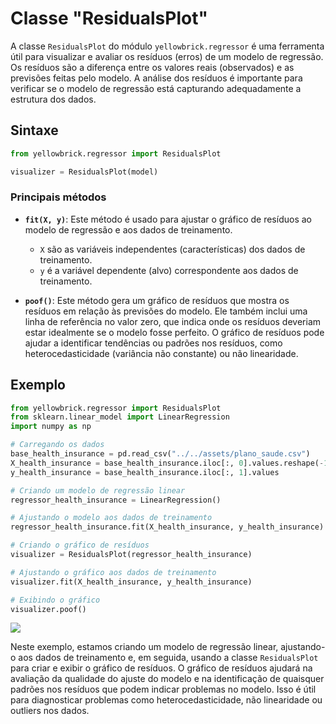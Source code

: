 # Classe "ResidualsPlot"

A classe `ResidualsPlot` do módulo `yellowbrick.regressor` é uma ferramenta útil para visualizar e avaliar os resíduos (erros) de um modelo de regressão. Os resíduos são a diferença entre os valores reais (observados) e as previsões feitas pelo modelo. A análise dos resíduos é importante para verificar se o modelo de regressão está capturando adequadamente a estrutura dos dados.

## Sintaxe

```python
from yellowbrick.regressor import ResidualsPlot

visualizer = ResidualsPlot(model)
```

### Principais métodos

- **`fit(X, y)`**: Este método é usado para ajustar o gráfico de resíduos ao modelo de regressão e aos dados de treinamento.

  - `X` são as variáveis independentes (características) dos dados de treinamento.
  - `y` é a variável dependente (alvo) correspondente aos dados de treinamento.

- **`poof()`**: Este método gera um gráfico de resíduos que mostra os resíduos em relação às previsões do modelo. Ele também inclui uma linha de referência no valor zero, que indica onde os resíduos deveriam estar idealmente se o modelo fosse perfeito. O gráfico de resíduos pode ajudar a identificar tendências ou padrões nos resíduos, como heterocedasticidade (variância não constante) ou não linearidade.

## Exemplo

```python
from yellowbrick.regressor import ResidualsPlot
from sklearn.linear_model import LinearRegression
import numpy as np

# Carregando os dados
base_health_insurance = pd.read_csv("../../assets/plano_saude.csv")
X_health_insurance = base_health_insurance.iloc[:, 0].values.reshape(-1, 1)
y_health_insurance = base_health_insurance.iloc[:, 1].values

# Criando um modelo de regressão linear
regressor_health_insurance = LinearRegression()

# Ajustando o modelo aos dados de treinamento
regressor_health_insurance.fit(X_health_insurance, y_health_insurance)

# Criando o gráfico de resíduos
visualizer = ResidualsPlot(regressor_health_insurance)

# Ajustando o gráfico aos dados de treinamento
visualizer.fit(X_health_insurance, y_health_insurance)

# Exibindo o gráfico
visualizer.poof()
```

![](exemplo-scatter-plot.png)

Neste exemplo, estamos criando um modelo de regressão linear, ajustando-o aos dados de treinamento e, em seguida, usando a classe `ResidualsPlot` para criar e exibir o gráfico de resíduos. O gráfico de resíduos ajudará na avaliação da qualidade do ajuste do modelo e na identificação de quaisquer padrões nos resíduos que podem indicar problemas no modelo. Isso é útil para diagnosticar problemas como heterocedasticidade, não linearidade ou outliers nos dados.